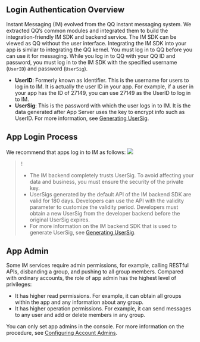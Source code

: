 ## Login Authentication Overview

Instant Messaging (IM) evolved from the QQ instant messaging system. We extracted QQ’s common modules and integrated them to build the integration-friendly IM SDK and backend service.
The IM SDK can be viewed as QQ without the user interface. Integrating the IM SDK into your app is similar to integrating the QQ kernel.
You must log in to QQ before you can use it for messaging. While you log in to QQ with your QQ ID and password, you must log in to the IM SDK with the specified username (`UserID`) and password (`UserSig`).

- **UserID**: Formerly known as Identifier. This is the username for users to log in to IM. It is actually the user ID in your app.
 For example, if a user in your app has the ID of 27149, you can use 27149 as the UserID to log in to IM.
- **UserSig**: This is the password with which the user logs in to IM. It is the data generated after App Server uses the key to encrypt info such as UserID. For more information, see [Generating UserSig](https://intl.cloud.tencent.com/document/product/1047/34385).

## App Login Process

We recommend that apps log in to IM as follows:
![](https://main.qcloudimg.com/raw/25cd9596892f44eac160831323c7ce7d.png)

>!  
>- The IM backend completely trusts UserSig. To avoid affecting your data and business, you must ensure the security of the private key.
>- UserSigs generated by the default API of the IM backend SDK are valid for 180 days. Developers can use the API with the validity parameter to customize the validity period. Developers must obtain a new UserSig from the developer backend before the original UserSig expires.
>- For more information on the IM backend SDK that is used to generate UserSig, see [Generating UserSig](https://intl.cloud.tencent.com/document/product/1047/34385).


## App Admin

Some IM services require admin permissions, for example, calling RESTful APIs, disbanding a group, and pushing to all group members. Compared with ordinary accounts, the role of app admin has the highest level of privileges:
- It has higher read permissions. For example, it can obtain all groups within the app and any information about any group.
- It has higher operation permissions. For example, it can send messages to any user and add or delete members in any group.

You can only set app admins in the console. For more information on the procedure, see [Configuring Account Admins](https://intl.cloud.tencent.com/document/product/1047/34540).



